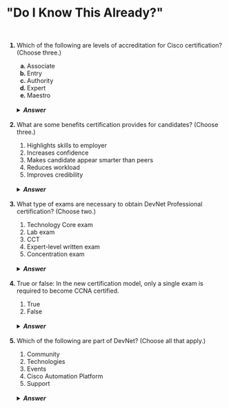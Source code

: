 #   "Do I Know This Already?"

&nbsp;

<ol style="font-weight: bold;">
    <li><span style="font-weight: normal;">Which of the following are levels of accreditation for Cisco certification?  (Choose three.)
        <ol style="list-style-type: lower-alpha; font-weight: bold;">
            <li><span style="font-weight: normal;">Associate
            <li><span style="font-weight: normal;">Entry
            <li><span style="font-weight: normal;">Authority
            <li><span style="font-weight: normal;">Expert
            <li><span style="font-weight: normal;">Maestro
        </ol>
        <br />
        <details>
            <summary>
                <span style="font-weight: bold; font-style: italic;">Answer</span>
            </summary>
            <br />
                <p>A, B, D.  The five levels of Cisco accreditation are Entry, Associate, Professional, Expert, and Architect.
            <br />
        </details>
    <br />
    <li><span style="font-weight: normal;">What are some benefits certification provides for candidates?  (Choose three.)
        <ol class='a'>
            <li><span style="font-weight: normal;">Highlights skills to employer
            <li><span style="font-weight: normal;">Increases confidence
            <li><span style="font-weight: normal;">Makes candidate appear smarter than peers
            <li><span style="font-weight: normal;">Reduces workload
            <li><span style="font-weight: normal;">Improves credibility
        </ol>
        <br />
        <details>
            <summary>
                <span style="font-weight: bold; font-style: italic;">Answer</span>
            </summary>
            <br />
                <p>A, B, E.  Highlighting skills to employers and peers, increasing confidence, improving credibility, providing value to employers, providing a baseline of understanding, career advancement, and increased salary are some of the most common reasons candidates want to get certified.
            <br />
        </details>
    <br />
    <li><span style="font-weight: normal;">What type of exams are necessary to obtain DevNet Professional certification?  (Choose two.)
        <ol class='a'>
            <li><span style="font-weight: normal;">Technology Core exam
            <li><span style="font-weight: normal;">Lab exam
            <li><span style="font-weight: normal;">CCT
            <li><span style="font-weight: normal;">Expert-level written exam
            <li><span style="font-weight: normal;">Concentration exam
        </ol>
        <br />
        <details>
            <summary>
                <span style="font-weight: bold; font-style: italic;">Answer</span>
            </summary>
            <br />
                <p>A, E.  Only two types of exams are necessary to obtain the DevNet Professional certification: the Technology Core exam and a single concentration exam.
            <br />
        </details>
    <br />
    <li><span style="font-weight: normal;">True or false: In the new certification model, only a single exam is required to become CCNA certified.
        <ol class='a'>
            <li><span class='n'>True
            <li><span class='n'>False
        </ol>
        <br />
        <details>
            <summary>
                <span style="font-weight: bold; font-style: italic;">Answer</span>
            </summary>
            <br />
                <p>A.  A single exam is all that is required for the new CCNA certification.
            <br />
        </details>
    <br />
    <li><span style="font-weight: normal;">Which of the following are part of DevNet?  (Choose all that apply.)
        <ol class='a'>
            <li><span style="font-weight: normal;">Community
            <li><span style="font-weight: normal;">Technologies
            <li><span style="font-weight: normal;">Events
            <li><span style="font-weight: normal;">Cisco Automation Platform
            <li><span style="font-weight: normal;">Support
        </ol>
        <br />
        <details>
            <summary>
                <span style="font-weight: bold; font-style: italic;">Answer</span>
            </summary>
            <br />
                <p>A, B, C, E.  Cisco Automation Platform doesn't exist.  The DevNet Automation Exchange is a place on DevNet to download fully tested and working use case-driven code-based examples.
            <br />
        </details>
</ol>
